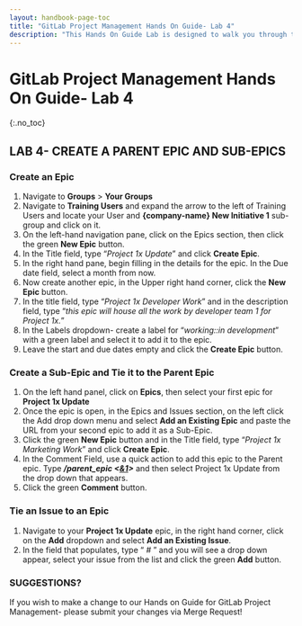 ```yaml
---
layout: handbook-page-toc
title: "GitLab Project Management Hands On Guide- Lab 4"
description: "This Hands On Guide Lab is designed to walk you through the lab exercises used in the GitLab Project Management course."
---
```

# GitLab Project Management Hands On Guide- Lab 4
{:.no_toc}

## LAB 4- CREATE A PARENT EPIC AND SUB-EPICS

### Create an Epic 
1. Navigate to **Groups** > **Your Groups** 
2. Navigate to **Training Users** and expand the arrow to the left of Training Users and locate your User and **{company-name} New Initiative 1** sub-group and click on it.  
3. On the left-hand navigation pane, click on the Epics section, then click the green **New Epic** button. 
4. In the Title field, type “*Project 1x Update*” and click **Create Epic**.  
5. In the right hand pane, begin filling in the details for the epic. In the Due date field, select a month from now.  
6. Now create another epic, in the Upper right hand corner, click the **New Epic** button. 
7. In the title field, type “*Project 1x Developer Work*” and in the description field, type “*this epic will house all the work by developer team 1 for Project 1x.*” 
8. In the Labels dropdown- create a label for “*working::in development*” with a green label and select it to add it to the epic.  
9. Leave the start and due dates empty and click the **Create Epic** button. 

### Create a Sub-Epic and Tie it to the Parent Epic 
1. On the left hand panel, click on **Epics**, then select your first epic for **Project 1x Update** 
2. Once the epic is open, in the Epics and Issues section, on the left click the Add drop down menu and select **Add an Existing Epic** and paste the URL from your second epic to add it as a Sub-Epic.  
3. Click the green **New Epic** button and in the Title field, type “*Project 1x Marketing Work*” and click **Create Epic**.  
4. In the Comment Field, use a quick action to add this epic to the Parent epic. Type ***/parent\_epic <[&1​](https://gitlab-core.us.gitlabdemo.cloud/groups/training-users/iuzyocr1/test-new-initiative-1/-/epics/1)>*** and then select Project 1x Update from the drop down that appears.  
5. Click the green **Comment** button. 

### Tie an Issue to an Epic 
1. Navigate to your **Project 1x Update** epic, in the right hand corner, click on the **Add** dropdown and select **Add an Existing Issue**.  
2. In the field that populates, type “ *#* ” and you will see a drop down appear, select your issue from the list and click the green **Add** button.  

### SUGGESTIONS?

If you wish to make a change to our Hands on Guide for GitLab Project Management- please submit your changes via Merge Request!

